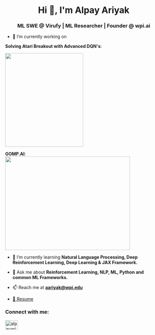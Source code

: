 <h1 align="center">Hi 👋, I'm Alpay Ariyak</h1>
<h3 align="center">ML SWE @ Virufy | ML Researcher | Founder @ wpi.ai</h3>

- 🔭 I’m currently working on

__Solving Atari Breakout with Advanced DQN's__:

<img src="https://miro.medium.com/max/640/1*jXpSVhjWRxgzDDKKVAQR8A.gif" width="250" height="300" />

__GOMP.AI__:    
<img src="https://media-exp1.licdn.com/dms/image/C4E2DAQHh_YwvlnN6EQ/profile-treasury-image-shrink_1920_1920/0/1668567361223?e=1670122800&v=beta&t=l3RtDmhs6U9qSckIycvZWTxtASBye99_FYRzjAHJxKs" width="400" height="300" />

- 🌱 I’m currently learning **Natural Language Processing, Deep Reinforcement Learning, Deep Learning & JAX Framework.**

- 💬 Ask me about **Reinforcement Learning, NLP, ML, Python and common ML Frameworks.**

- 📫 Reach me at **aariyak@wpi.edu**

- [📄 Resume](https://www.linkedin.com/in/alpayariyak/overlay/1635503080916/single-media-viewer/)

<h3 align="left">Connect with me:</h3>
<p align="left">
<a href="https://linkedin.com/in/alpayariyak" target="blank"><img align="center" src="https://raw.githubusercontent.com/rahuldkjain/github-profile-readme-generator/master/src/images/icons/Social/linked-in-alt.svg" alt="alpayariyak" height="30" width="40" /></a>
</p>
